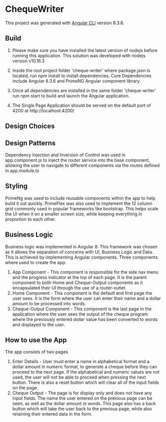 # ChequeWriter

This project was generated with [Angular CLI](https://github.com/angular/angular-cli) version 8.3.6.

## Build
1. Please make sure you have installed the latest version of nodejs before running this application. This solution was developed with nodejs version v10.16.3

2. Inside the root project folder 'cheque-writer' where package.json is located, run npm install to install dependencies.
Core Dependencies include Angular 8.3.6 and PrimeNG Angular component library.

3. Once all dependencies are installed in the same folder 'cheque-writer' run npm start to build and launch the Angular application.

4. The Single Page Application should be served on the default port of 4200 at http://localhost:4200/  

## Design Choices

## Design Patterns
Dependency Injection and Inversion of Control was used in app.component.js to inject the router service into the base component, allowing the user to navigate to different components via the routes defined in app.module.ts

## Styling
PrimeNg was used to include reusable components within the app to help build it out quickly.
PrimeFlex was also used to implement the 12 column grid commonly used in popular frameworks like bootstrap. This helps scale the UI when it on a smaller screen size, while keeping everything in proportion to each other.

## Business Logic
Business logic was implemented in Angular 8. This framework was chosen as it allows the separation of concerns with UI, Business Logic and Data. This is achieved by implementing Angular components.
Three components where used to create the app.
1. App Component - This component is responsible for the side nav menu and the progress indicator at the top of each page. It is the parent component to both Home and Cheque-Output components as it encapsulated their UI through the use of a router-outlet.
2. Home Component - This component is the default and first page the user sees. It is the form where the user can enter their name and a dollar amount to be processed into words.
3. Cheque-Output Component - This component is the last page in the application where the user sees the output of the cheque program where the previously entered dollar value has been converted to words and displayed to the user. 

## How to use the App
The app consists of two pages
1. Enter Details - User must enter a name in alphabetical format and a dollar amount in numeric format, to generate a cheque before they can proceed to the next page. If the alphabetical and numeric values are not used, the user will not be able to proceed when pressing the next button. There is also a reset button which will clear all of the input fields on the page.
2. Cheque Output - The page is for display only and does not have any input fields. The name the user entered on the previous page can be seen, as well as the dollar amount in words. This page also has a back button which will take the user back to the previous page, while also retaining their entered data in the form. 

